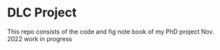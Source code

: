 # DLC Project
This repo consists of the code and fig note book of my PhD project
Nov. 2022 work in progress

